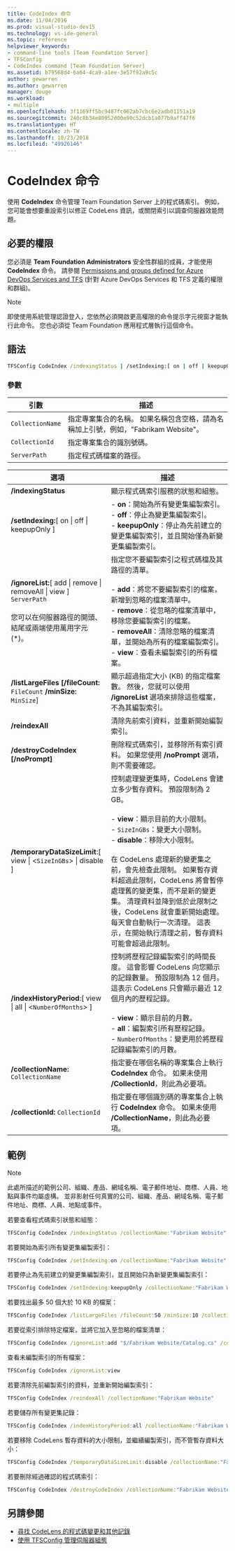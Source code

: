 ```yaml
---
title: CodeIndex 命令
ms.date: 11/04/2016
ms.prod: visual-studio-dev15
ms.technology: vs-ide-general
ms.topic: reference
helpviewer_keywords:
- command-line tools [Team Foundation Server]
- TFSConfig
- CodeIndex command [Team Foundation Server]
ms.assetid: b79568d4-6a64-4ca9-a1ee-3e57f92a9c5c
author: gewarren
ms.author: gewarren
manager: douge
ms.workload:
- multiple
ms.openlocfilehash: 3f1169ff5bc9487fc062ab7cbc6e2adb01151a19
ms.sourcegitcommit: 240c8b34e80952d00e90c52dcb1a077b9aff47f6
ms.translationtype: HT
ms.contentlocale: zh-TW
ms.lasthandoff: 10/23/2018
ms.locfileid: "49926146"
---
```

# <a name="codeindex-command"></a>CodeIndex 命令

使用 **CodeIndex** 命令管理 Team Foundation Server 上的程式碼索引。 例如，您可能會想要重設索引以修正 CodeLens 資訊，或關閉索引以調查伺服器效能問題。

## <a name="required-permissions"></a>必要的權限

您必須是 **Team Foundation Administrators** 安全性群組的成員，才能使用 **CodeIndex** 命令。 請參閱 [Permissions and groups defined for Azure DevOps Services and TFS](/azure/devops/organizations/security/permissions?view=vsts) (針對 Azure DevOps Services 和 TFS 定義的權限和群組)。

> [!NOTE]
> 即使使用系統管理認證登入，您依然必須開啟更高權限的命令提示字元視窗才能執行此命令。 您也必須從 Team Foundation 應用程式層執行這個命令。

## <a name="syntax"></a>語法

```cmd
TFSConfig CodeIndex /indexingStatus | /setIndexing:[ on | off | keepupOnly ] | /ignoreList:[ add | remove | removeAll | view ] ServerPath | /listLargeFiles [/fileCount:FileCount] [/minSize:MinSize] | /reindexAll | /destroyCodeIndex [/noPrompt] | /temporaryDataSizeLimit:[ view | <SizeInGBs> | disable ] | /indexHistoryPeriod:[ view | all | <NumberOfMonths> ] [/collectionName:CollectionName | /collectionId:CollectionId]
```

### <a name="parameters"></a>參數

|**引數**|**描述**|
|------------------| - |
|`CollectionName`|指定專案集合的名稱。 如果名稱包含空格，請為名稱加上引號，例如，"Fabrikam Website"。|
|`CollectionId`|指定專案集合的識別號碼。|
|`ServerPath`|指定程式碼檔案的路徑。|

|**選項**|**描述**|
|----------------| - |
|**/indexingStatus**|顯示程式碼索引服務的狀態和組態。|
|**/setIndexing:**[ on &#124; off &#124; keepupOnly ]|-   **on**：開始為所有變更集編製索引。<br />-   **off**：停止為變更集編製索引。<br />-   **keepupOnly**：停止為先前建立的變更集編製索引，並且開始僅為新變更集編製索引。|
|**/ignoreList:**[ add &#124; remove &#124; removeAll &#124; view ] `ServerPath`<br /><br /> 您可以在伺服器路徑的開頭、結尾或兩端使用萬用字元 (*)。|指定您不要編製索引之程式碼檔及其路徑的清單。<br /><br /> -   **add**：將您不要編製索引的檔案，新增到忽略的檔案清單中。<br />-   **remove**：從忽略的檔案清單中，移除您要編製索引的檔案。<br />-   **removeAll**：清除忽略的檔案清單，並開始為所有的檔案編製索引。<br />-   **view**：查看未編製索引的所有檔案。|
|**/listLargeFiles [/fileCount:** `FileCount` **/minSize:** `MinSize`]|顯示超過指定大小 (KB) 的指定檔案數。 然後，您就可以使用 **/ignoreList** 選項來排除這些檔案，不為其編製索引。|
|**/reindexAll**|清除先前索引資料，並重新開始編製索引。|
|**/destroyCodeIndex [/noPrompt]**|刪除程式碼索引，並移除所有索引資料。 如果您使用 **/noPrompt** 選項，則不需要確認。|
|**/temporaryDataSizeLimit**:[ view &#124; <`SizeInGBs`> &#124; disable ]|控制處理變更集時，CodeLens 會建立多少暫存資料。 預設限制為 2 GB。<br /><br /> -   **view**：顯示目前的大小限制。<br />-   `SizeInGBs`：變更大小限制。<br />-   **disable**：移除大小限制。<br /><br /> 在 CodeLens 處理新的變更集之前，會先檢查此限制。 如果暫存資料超過此限制，CodeLens 將會暫停處理舊的變更集，而不是新的變更集。 清理資料並降到低於此限制之後，CodeLens 就會重新開始處理。 每天會自動執行一次清理。 這表示，在開始執行清理之前，暫存資料可能會超過此限制。|
|**/indexHistoryPeriod**:[ view &#124; all &#124; <`NumberOfMonths`> ]|控制將歷程記錄編製索引的時間長度。 這會影響 CodeLens 向您顯示的記錄數量。 預設限制為 12 個月。 這表示 CodeLens 只會顯示最近 12 個月內的歷程記錄。<br /><br /> -   **view**：顯示目前的月數。<br />-   **all**：編製索引所有歷程記錄。<br />-   `NumberOfMonths`：變更用於將歷程記錄編製索引的月數。|
|**/collectionName:** `CollectionName`|指定要在哪個名稱的專案集合上執行 **CodeIndex** 命令。 如果未使用 **/CollectionId**，則此為必要項。|
|**/collectionId:** `CollectionId`|指定要在哪個識別碼的專案集合上執行 **CodeIndex** 命令。 如果未使用 **/CollectionName**，則此為必要項。|

## <a name="examples"></a>範例

> [!NOTE]
> 此處所描述的範例公司、組織、產品、網域名稱、電子郵件地址、商標、人員、地點與事件均屬虛構。  並非影射任何真實的公司、組織、產品、網域名稱、電子郵件地址、商標、人員、地點或事件。

 若要查看程式碼索引狀態和組態：

```cmd
TFSConfig CodeIndex /indexingStatus /collectionName:"Fabrikam Website"
```

 若要開始為索引所有變更集編製索引：

```cmd
TFSConfig CodeIndex /setIndexing:on /collectionName:"Fabrikam Website"
```

 若要停止為先前建立的變更集編製索引，並且開始只為新變更集編製索引：

```cmd
TFSConfig CodeIndex /setIndexing:keepupOnly /collectionName:"Fabrikam Website"
```

 若要找出最多 50 個大於 10 KB 的檔案：

```cmd
TFSConfig CodeIndex /listLargeFiles /fileCount:50 /minSize:10 /collectionName:"Fabrikam Website"
```

 若要從索引排除特定檔案，並將它加入至忽略的檔案清單：

```cmd
TFSConfig CodeIndex /ignoreList:add "$/Fabrikam Website/Catalog.cs" /collectionName:"Fabrikam Website"
```

 查看未編製索引的所有檔案：

```cmd
TFSConfig CodeIndex /ignoreList:view
```

 若要清除先前編製索引的資料，並重新開始編製索引：

```cmd
TFSConfig CodeIndex /reindexAll /collectionName:"Fabrikam Website"
```

 若要儲存所有變更集記錄：

```cmd
TFSConfig CodeIndex /indexHistoryPeriod:all /collectionName:"Fabrikam Website"
```

 若要移除 CodeLens 暫存資料的大小限制，並繼續編製索引，而不管暫存資料大小：

```cmd
TFSConfig CodeIndex /temporaryDataSizeLimit:disable /collectionName:"Fabrikam Website"
```

 若要刪除經過確認的程式碼索引：

```cmd
TFSConfig CodeIndex /destroyCodeIndex /collectionName:"Fabrikam Website"
```

## <a name="see-also"></a>另請參閱

- [尋找 CodeLens 的程式碼變更和其他記錄](../ide/find-code-changes-and-other-history-with-codelens.md)
- [使用 TFSConfig 管理伺服器組態](/tfs/server/ref/command-line/tfsconfig-cmd)